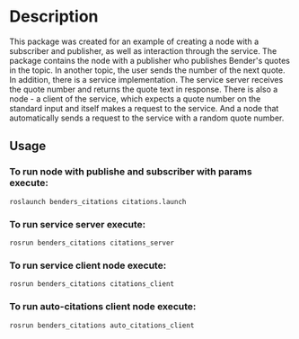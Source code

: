 # Description
This package was created for an example of creating a node with a subscriber and publisher, as well as interaction through the service. The package contains the node with a publisher who publishes Bender's quotes in the topic. In another topic, the user sends the number of the next quote. In addition, there is a service implementation. The service server receives the quote number and returns the quote text in response. There is also a node - a client of the service, which expects a quote number on the standard input and itself makes a request to the service. And a node that automatically sends a request to the service with a random quote number.
## Usage
### To run node with publishe and subscriber with params execute:
`roslaunch benders_citations citations.launch`
### To run service server execute:
`rosrun benders_citations citations_server `
### To run service client node execute:
`rosrun benders_citations citations_client `
### To run auto-citations client node execute:
`rosrun benders_citations auto_citations_client `
